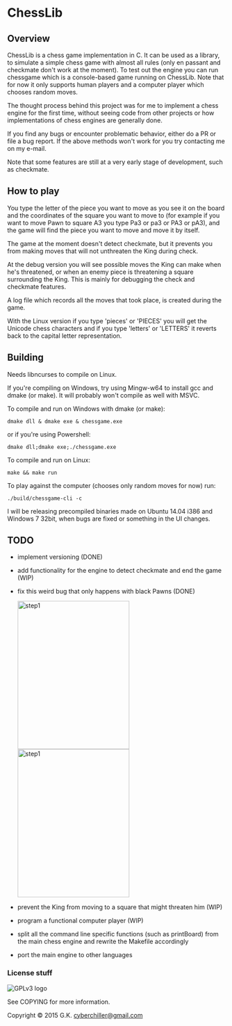 # ChessLib
## Overview

ChessLib is a chess game implementation in C. It can be used as a library, to simulate a simple chess game with
almost all rules (only en passant and checkmate don't work at the moment). To test out the engine you can run chessgame 
which is a console-based game running on ChessLib. Note that for now it only supports human players and a computer player
which chooses random moves.

The thought process behind this project was for me to implement a chess engine for the first time, without seeing
code from other projects or how implementations of chess engines are generally done.

If you find any bugs or encounter problematic behavior, either do a PR or file a bug report.
If the above methods won't work for you try contacting me on my e-mail.

Note that some features are still at a very early stage of development, such as checkmate.

## How to play

You type the letter of the piece you want to move as you see it on the board and 
the coordinates of the square you want to move to (for example if you want to move Pawn to square 
A3 you type Pa3 or pa3 or PA3 or pA3), and the game will find the piece you want to move
and move it by itself.

The game at the moment doesn't detect checkmate, but it prevents you from making moves that will not unthreaten the King during check.

At the debug version you will see possible moves the King can make when he's threatened, or
when an enemy piece is threatening a square surrounding the King. This is mainly for debugging the check and
checkmate features.

A log file which records all the moves that took place, is created during the game.

With the Linux version if you type 'pieces' or 'PIECES' you will get the Unicode chess characters 
and if you type 'letters' or 'LETTERS' it reverts back to the capital letter representation.

## Building

Needs libncurses to compile on Linux.

If you're compiling on Windows, try using Mingw-w64 to install gcc and dmake (or make). It will probably won't compile as well with MSVC.

To compile and run on Windows with dmake (or make):

    dmake dll & dmake exe & chessgame.exe
    
or if you're using Powershell:

    dmake dll;dmake exe;./chessgame.exe

To compile and run on Linux:

    make && make run

To play against the computer (chooses only random moves for now) run:

    ./build/chessgame-cli -c

I will be releasing precompiled binaries made on Ubuntu 14.04 i386 
and Windows 7 32bit, when bugs are fixed or something in the UI changes.

## TODO

* implement versioning (DONE)

* add functionality for the engine to detect checkmate and end the game (WIP)

* fix this weird bug that only happens with black Pawns (DONE)

  <img src="http://i.imgur.com/cVGe6Sd.png" alt="step1" width = "257" height = "341"/> <img src="http://i.imgur.com/mkwlxOY.png" alt="step1" width = "257" height = "341"/>

* prevent the King from moving to a square that might threaten him (WIP)

* program a functional computer player (WIP)

* split all the command line specific functions (such as printBoard) from the main chess engine and rewrite the Makefile accordingly

* port the main engine to other languages

### License stuff

![GPLv3 logo](http://www.gnu.org/graphics/gplv3-127x51.png)

See COPYING for more information.

Copyright © 2015 G.K. <cyberchiller@gmail.com>
